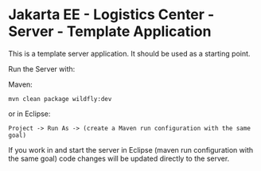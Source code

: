 # Jakarta EE - Logistics Center - Server - Template Application

This is a template server application. It should be used as a starting point.

Run the Server with:

Maven:
```
mvn clean package wildfly:dev
```

or in Eclipse:
```
Project -> Run As -> (create a Maven run configuration with the same goal)
```
If you work in and start the server in Eclipse (maven run configuration with the same goal) code changes will be updated directly to the server.

